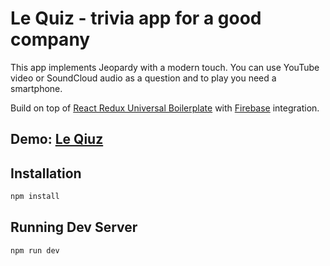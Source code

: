 # Le Quiz - trivia app for a good company 

This app implements Jeopardy with a modern touch. You can use YouTube video or SoundCloud audio as a question and to play you need a smartphone.

Build on top of [React Redux Universal Boilerplate](https://github.com/erikras/react-redux-universal-hot-example) with [Firebase](https://firebase.google.com/) integration.

## Demo: [Le Qiuz](https://lequiz.ru/)

## Installation

```bash
npm install
```

## Running Dev Server

```bash
npm run dev
```
